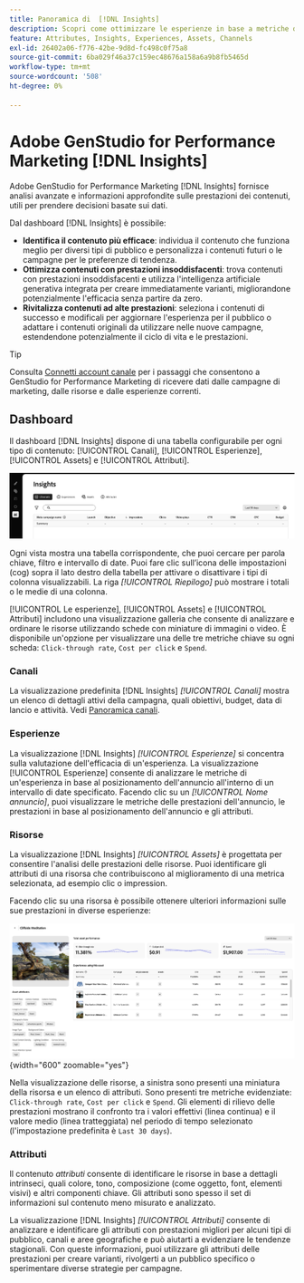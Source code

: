 ```yaml
---
title: Panoramica di  [!DNL Insights]
description: Scopri come ottimizzare le esperienze in base a metriche delle prestazioni dei contenuti in tempo reale.
feature: Attributes, Insights, Experiences, Assets, Channels
exl-id: 26402a06-f776-42be-9d8d-fc498c0f75a8
source-git-commit: 6ba029f46a37c159ec48676a158a6a9b8fb5465d
workflow-type: tm+mt
source-wordcount: '508'
ht-degree: 0%

---
```


# Adobe GenStudio for Performance Marketing [!DNL Insights]

Adobe GenStudio for Performance Marketing [!DNL Insights] fornisce analisi avanzate e informazioni approfondite sulle prestazioni dei contenuti, utili per prendere decisioni basate sui dati.

Dal dashboard [!DNL Insights] è possibile:

- **Identifica il contenuto più efficace**: individua il contenuto che funziona meglio per diversi tipi di pubblico e personalizza i contenuti futuri o le campagne per le preferenze di tendenza.
- **Ottimizza contenuti con prestazioni insoddisfacenti**: trova contenuti con prestazioni insoddisfacenti e utilizza l&#39;intelligenza artificiale generativa integrata per creare immediatamente varianti, migliorandone potenzialmente l&#39;efficacia senza partire da zero.
- **Rivitalizza contenuti ad alte prestazioni**: seleziona i contenuti di successo e modificali per aggiornare l&#39;esperienza per il pubblico o adattare i contenuti originali da utilizzare nelle nuove campagne, estendendone potenzialmente il ciclo di vita e le prestazioni.

>[!TIP]
>
>Consulta [Connetti account canale](connect-channel.md) per i passaggi che consentono a GenStudio for Performance Marketing di ricevere dati dalle campagne di marketing, dalle risorse e dalle esperienze correnti.

## Dashboard

Il dashboard [!DNL Insights] dispone di una tabella configurabile per ogni tipo di contenuto: [!UICONTROL Canali], [!UICONTROL Esperienze], [!UICONTROL Assets] e [!UICONTROL Attributi].

![[!DNL Insights] dashboard](/help/assets/insights-dashboard.png)

Ogni vista mostra una tabella corrispondente, che puoi cercare per parola chiave, filtro e intervallo di date. Puoi fare clic sull’icona delle impostazioni (cog) sopra il lato destro della tabella per attivare o disattivare i tipi di colonna visualizzabili. La riga _[!UICONTROL Riepilogo]_ può mostrare i totali o le medie di una colonna.

[!UICONTROL Le esperienze], [!UICONTROL Assets] e [!UICONTROL Attributi] includono una visualizzazione galleria che consente di analizzare e ordinare le risorse utilizzando schede con miniature di immagini o video. È disponibile un&#39;opzione per visualizzare una delle tre metriche chiave su ogni scheda: `Click-through rate`, `Cost per click` e `Spend`.

### Canali

La visualizzazione predefinita [!DNL Insights] _[!UICONTROL Canali]_ mostra un elenco di dettagli attivi della campagna, quali obiettivi, budget, data di lancio e attività. Vedi [Panoramica canali](channels.md).

### Esperienze

La visualizzazione [!DNL Insights] _[!UICONTROL Esperienze]_ si concentra sulla valutazione dell&#39;efficacia di un&#39;esperienza. La visualizzazione [!UICONTROL Esperienze] consente di analizzare le metriche di un&#39;esperienza in base al posizionamento dell&#39;annuncio all&#39;interno di un intervallo di date specificato. Facendo clic su un _[!UICONTROL Nome annuncio]_, puoi visualizzare le metriche delle prestazioni dell&#39;annuncio, le prestazioni in base al posizionamento dell&#39;annuncio e gli attributi.

### Risorse

La visualizzazione [!DNL Insights] _[!UICONTROL Assets]_ è progettata per consentire l&#39;analisi delle prestazioni delle risorse. Puoi identificare gli attributi di una risorsa che contribuiscono al miglioramento di una metrica selezionata, ad esempio clic o impression.

Facendo clic su una risorsa è possibile ottenere ulteriori informazioni sulle sue prestazioni in diverse esperienze:

![Dettagli risorsa](/help/assets/insights-asset-details.png){width="600" zoomable="yes"}

Nella visualizzazione delle risorse, a sinistra sono presenti una miniatura della risorsa e un elenco di attributi. Sono presenti tre metriche evidenziate: `Click-through rate`, `Cost per click` e `Spend`. Gli elementi di rilievo delle prestazioni mostrano il confronto tra i valori effettivi (linea continua) e il valore medio (linea tratteggiata) nel periodo di tempo selezionato (l&#39;impostazione predefinita è `Last 30 days`).

### Attributi

Il contenuto _attributi_ consente di identificare le risorse in base a dettagli intrinseci, quali colore, tono, composizione (come oggetto, font, elementi visivi) e altri componenti chiave. Gli attributi sono spesso il set di informazioni sul contenuto meno misurato e analizzato.

La visualizzazione [!DNL Insights] _[!UICONTROL Attributi]_ consente di analizzare e identificare gli attributi con prestazioni migliori per alcuni tipi di pubblico, canali e aree geografiche e può aiutarti a evidenziare le tendenze stagionali. Con queste informazioni, puoi utilizzare gli attributi delle prestazioni per creare varianti, rivolgerti a un pubblico specifico o sperimentare diverse strategie per campagne.
